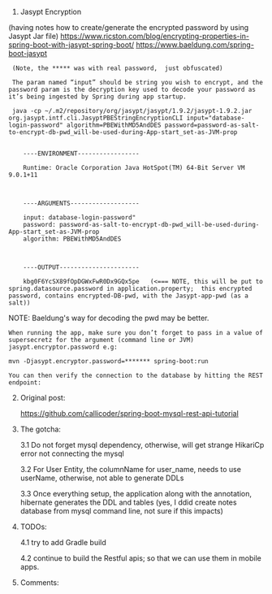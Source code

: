1. Jasypt Encryption
 
 (having notes how to create/generate the encrypted password by using Jasypt Jar file)
 https://www.ricston.com/blog/encrypting-properties-in-spring-boot-with-jasypt-spring-boot/
 https://www.baeldung.com/spring-boot-jasypt
 
 

  
 
 
     (Note, the ***** was with real password,  just obfuscated)
 
     The param named “input” should be string you wish to encrypt, and the password param is the decryption key used to decode your password as it’s being ingested by Spring during app startup.
   
     java -cp ~/.m2/repository/org/jasypt/jasypt/1.9.2/jasypt-1.9.2.jar org.jasypt.intf.cli.JasyptPBEStringEncryptionCLI input="database-login-password" algorithm=PBEWithMD5AndDES password=password-as-salt-to-encrypt-db-pwd_will-be-used-during-App-start_set-as-JVM-prop
 
     
        ----ENVIRONMENT-----------------

        Runtime: Oracle Corporation Java HotSpot(TM) 64-Bit Server VM 9.0.1+11 



        ----ARGUMENTS-------------------

        input: database-login-password"
        password: password-as-salt-to-encrypt-db-pwd_will-be-used-during-App-start_set-as-JVM-prop
        algorithm: PBEWithMD5AndDES



        ----OUTPUT----------------------

        kbg0F6YcSX89fOpDGWxFwR0Dx9GQx5pe   (<=== NOTE, this will be put to spring.datasource.password in application.property;  this encrypted password, contains encrypted-DB-pwd, with the Jasypt-app-pwd (as a salt)) 


NOTE: Baeldung's way for decoding the pwd may be better.

    When running the app, make sure you don’t forget to pass in a value of supersecretz for the argument (command line or JVM) jasypt.encryptor.password e.g:

    mvn -Djasypt.encryptor.password=******* spring-boot:run

    You can then verify the connection to the database by hitting the REST endpoint:


 

2. Original post:

   https://github.com/callicoder/spring-boot-mysql-rest-api-tutorial
   
3. The gotcha:

   3.1 Do not forget mysql dependency, otherwise, will get strange HikariCp error not connecting the mysql
   
   3.2 For User Entity, the columnName for user_name,  needs to use userName, otherwise, not able to generate DDLs
   
   3.3 Once everything setup, the application along with the annotation, hibernate generates the DDL and tables 
       (yes, I ddid create notes database from mysql command line, not sure if this impacts)   
       
       
4. TODOs:  

   4.1 try to add Gradle build
   
   4.2 continue to build the Restful apis; so that
       we can use them in mobile apps.       
       
5. Comments:
       